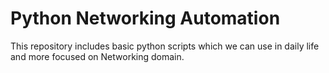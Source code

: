 # Python Networking Automation
This repository includes basic python scripts which we can use in daily life and more focused on Networking domain.
